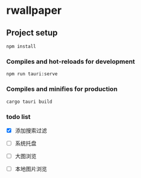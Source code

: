 # rwallpaper

## Project setup

```
npm install
```

### Compiles and hot-reloads for development

```
npm run tauri:serve
```

### Compiles and minifies for production

```
cargo tauri build
```

### todo list

- [x] 添加搜索过滤

- [ ] 系统托盘

- [ ] 大图浏览

- [ ] 本地图片浏览
